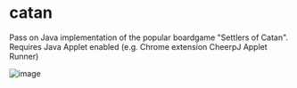 # catan
Pass on Java implementation of the popular boardgame "Settlers of Catan".<br/>
Requires Java Applet enabled (e.g. Chrome extension CheerpJ Applet Runner)

![image](https://github.com/csurgay/catan/assets/6297098/78c15cdd-9d86-4981-b14e-590000b71538)
